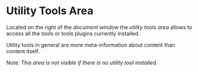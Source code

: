 # Utility Tools Area 

Located on the right of the _document window_ the _utility tools area_ allows to access all the tools or tools plugins currently installed.  

Utility tools in general are more meta-information about content than content itself. 

Note: _This area is not visible if there is no utility tool installed._   


